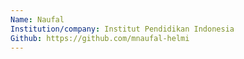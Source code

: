 ```yaml
---
Name: Naufal
Institution/company: Institut Pendidikan Indonesia
Github: https://github.com/mnaufal-helmi
---
```

